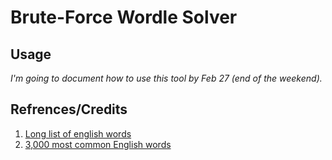 # Brute-Force Wordle Solver

## Usage
*I'm going to document how to use this tool by Feb 27 (end of the weekend).*

## Refrences/Credits
1. [Long list of english words](https://github.com/dwyl/english-words/blob/master/words_alpha.txt)
1. [3,000 most common English words](https://www.ef.edu/english-resources/english-vocabulary/top-3000-words/)
